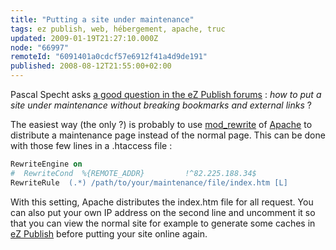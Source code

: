 ```yaml
---
title: "Putting a site under maintenance"
tags: ez publish, web, hébergement, apache, truc
updated: 2009-01-19T21:27:10.000Z
node: "66997"
remoteId: "6091401a0cdcf57e6912f41a4d9de191"
published: 2008-08-12T21:55:00+02:00
---
```


Pascal Specht asks [a good question in the eZ Publish forums](http://ez.no/developer/forum/general/under_maintenance) : *how to put a site under maintenance without breaking bookmarks and external links* ?


The easiest way (the only ?) is probably to use [mod_rewrite](http://httpd.apache.org/docs/2.0/mod/mod_rewrite.html) of [Apache](http://pwet.fr/man/linux/administration_systeme/apache2) to distribute a maintenance page instead of the normal page. This can be done with those few lines in a .htaccess file :

``` apache
RewriteEngine on
#  RewriteCond  %{REMOTE_ADDR}         !^82.225.188.34$
RewriteRule  (.*) /path/to/your/maintenance/file/index.htm [L]

```


With this setting, Apache distributes the index.htm file for all request. You can also put your own IP address on the second line and uncomment it so that you can view the normal site for example to generate some caches in [eZ Publish](/tag/ez+publish) before putting your site online again.


